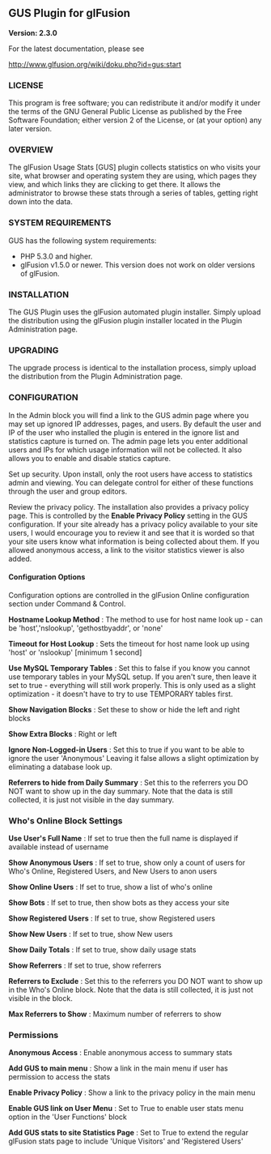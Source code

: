 ## GUS Plugin for glFusion
**Version: 2.3.0**

For the latest documentation, please see

http://www.glfusion.org/wiki/doku.php?id=gus:start

### LICENSE

This program is free software; you can redistribute it and/or modify it under the terms of the GNU General Public License as published by the Free Software Foundation; either version 2 of the License, or (at your option) any later version.

### OVERVIEW

The glFusion Usage Stats [GUS] plugin collects statistics on who visits your site, what browser and operating system they are using, which pages they view, and which links they are clicking to get there. It allows the administrator to browse these stats through a series of tables, getting right down into the data.

### SYSTEM REQUIREMENTS

GUS has the following system requirements:

* PHP 5.3.0 and higher.
* glFusion v1.5.0 or newer.  This version does not work on older versions of glFusion.

### INSTALLATION

The GUS Plugin uses the glFusion automated plugin installer. Simply upload the distribution using the glFusion plugin installer located in the Plugin Administration page.

### UPGRADING

The upgrade process is identical to the installation process, simply upload the distribution from the Plugin Administration page.

### CONFIGURATION

In the Admin block you will find a link to the GUS admin page where you may set up ignored IP addresses, pages, and users. By default the user and IP of the user who installed the plugin is entered in the ignore list and statistics capture is turned on. The admin page lets you enter additional users and IPs for which usage information will not be collected. It also allows you to enable and disable statics capture.

Set up security. Upon install, only the root users have access to statistics admin and viewing. You can delegate control for either of these functions through the user and group editors.

Review the privacy policy. The installation also provides a privacy policy page. This is controlled by the **Enable Privacy Policy** setting in the GUS configuration. If your site already has a privacy policy available to your site users, I would encourage you to review it and see that it is worded so that your site users know what information is being collected about them. If you allowed anonymous access, a link to the visitor statistics viewer is also added.

#### Configuration Options

Configuration options are controlled in the glFusion Online configuration section under Command & Control.


**Hostname Lookup Method**
:  The method to use for host name look up - can be 'host','nslookup', 'gethostbyaddr', or 'none'

**Timeout for Host Lookup**
:	Sets the timeout for host name look up using 'host' or 'nslookup' [minimum 1 second]

**Use MySQL Temporary Tables**
:	Set this to false if you know you cannot use temporary tables in your MySQL setup. If you aren't sure, then leave it set to true - everything will still work properly. This is only used as a slight optimization - it doesn't have to try to use TEMPORARY tables first.

**Show Navigation Blocks**
:	Set these to show or hide the left and right blocks

**Show Extra Blocks**
:	Right or left

**Ignore Non-Logged-in Users**
:	Set this to true if you want to be able to ignore the user 'Anonymous' Leaving it false allows a slight optimization by eliminating a database look up.

**Referrers to hide from Daily Summary**
: 	Set this to the referrers you DO NOT want to show up in the day summary. Note that the data is still collected, it is just not visible in the day summary.

### Who's Online Block Settings

**Use User's Full Name**
:   If set to true then the full name is displayed if available instead of username

**Show Anonymous Users**
:   If set to true, show only a count of users for Who's Online, Registered Users, and New Users to anon users

**Show Online Users**
:   If set to true, show a list of who's online

**Show Bots**
:   If set to true, then show bots as they access your site

**Show Registered Users**
:   If set to true, show Registered users

**Show New Users**
:   If set to true, show New users

**Show Daily Totals**
:   If set to true, show daily usage stats

**Show Referrers**
:   If set to true, show referrers

**Referrers to Exclude**
:   Set this to the referrers you DO NOT want to show up in the Who's Online block. Note that the data is still collected, it is just not visible in the block.

**Max Referrers to Show**
:   Maximum number of referrers to show

### Permissions

**Anonymous Access**
:	Enable anonymous access to summary stats

**Add GUS to main menu**
:	Show a link in the main menu if user has permission to access the stats

**Enable Privacy Policy**
:	Show a link to the privacy policy in the main menu

**Enable GUS link on User Menu**
:	Set to True to enable user stats menu option in the 'User Functions' block

**Add GUS stats to site Statistics Page**
:	Set to True to extend the regular glFusion stats page to include 'Unique Visitors' and 'Registered Users'

